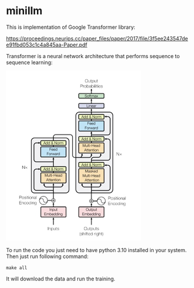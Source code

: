 # minillm

This is implementation of Google Transformer library: 

https://proceedings.neurips.cc/paper_files/paper/2017/file/3f5ee243547dee91fbd053c1c4a845aa-Paper.pdf

Transformer is a neural network architecture that performs sequence to sequence learning:

![Project Overview](pic/architecture.jpeg)


To run the code you just need to have python 3.10 installed in your system. Then just run following command:

```
make all
```

It will download the data and run the training.